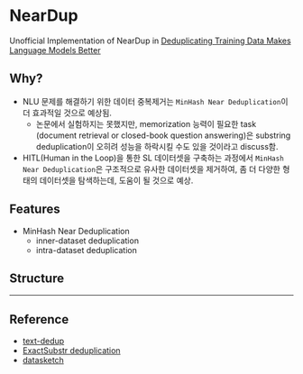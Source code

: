 # NearDup
Unofficial Implementation of NearDup in [Deduplicating Training Data Makes Language Models Better](https://arxiv.org/pdf/2107.06499.pdf) 

## Why?
* NLU 문제를 해결하기 위한 데이터 중복제거는 `MinHash Near Deduplication`이 더 효과적일 것으로 예상됨.
  * 논문에서 실험하지는 못했지만, memorization 능력이 필요한 task (document retrieval or closed-book question answering)은 substring deduplication이 오히려 성능을 하락시킬 수도 있을 것이라고 discuss함.
* HITL(Human in the Loop)을 통한 SL 데이터셋을 구축하는 과정에서 `MinHash Near Deduplication`은 구조적으로 유사한 데이터셋을 제거하여, 좀 더 다양한 형태의 데이터셋을 탐색하는데, 도움이 될 것으로 예상.

## Features
* MinHash Near Deduplication
  * inner-dataset deduplication
  * intra-dataset deduplication

## Structure

---
## Reference
* [text-dedup](https://github.com/ChenghaoMou/text-dedup)
* [ExactSubstr deduplication](https://github.com/google-research/deduplicate-text-datasets)
* [datasketch](https://github.com/ekzhu/datasketch)

